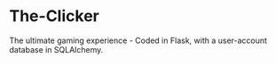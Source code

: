 # The-Clicker
 The ultimate gaming experience - Coded in Flask, with a user-account database in SQLAlchemy.
